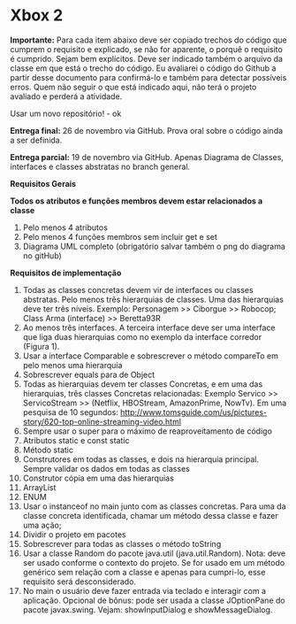 Xbox 2
======

**Importante:** Para cada item abaixo deve ser copiado trechos do código que cumprem o requisito e explicado, se não for aparente, o porquê o requisito é cumprido. Sejam bem explícitos. Deve ser indicado também o arquivo da classe em que está o trecho do código. Eu avaliarei o código do Github a partir desse documento para confirmá-lo e também para detectar possíveis erros. Quem não seguir o que está indicado aqui, não terá o projeto avaliado e perderá a atividade. 

Usar um novo repositório! - ok

**Entrega final:** 26 de novembro via GitHub. Prova oral sobre o código ainda a ser definida.

**Entrega parcial:** 19 de novembro via GitHub. Apenas Diagrama de Classes, interfaces e classes abstratas no branch general.

**Requisitos Gerais**

**Todos os atributos e funções membros devem estar relacionados a classe**
  
1.	Pelo menos 4 atributos
2.	Pelo menos 4 funções membros sem incluir get e set
3.	Diagrama UML completo (obrigatório salvar também o png do diagrama no gitHub) 

**Requisitos de implementação**

1.	Todas as classes concretas devem vir de interfaces ou classes abstratas. Pelo menos três hierarquias de classes. Uma das hierarquias deve ter três níveis. Exemplo: Personagem >> Ciborgue >> Robocop; Class Arma (interface) >> Beretta93R
2.	Ao menos três interfaces. A terceira interface deve ser uma interface que liga duas hierarquias como no exemplo da interface corredor (Figura 1).
3.	Usar a interface Comparable e sobrescrever o método compareTo em pelo menos uma hierarquia
4.	Sobrescrever equals para de Object
5.	Todas as hierarquias devem ter classes Concretas, e em uma das hierarquias, três classes Concretas relacionadas:  Exemplo Servico >> ServicoStream >> (Netflix, HBOStream, AmazonPrime, NowTv). Em uma pesquisa de 10 segundos: http://www.tomsguide.com/us/pictures-story/620-top-online-streaming-video.html
6.	Sempre usar o super para o máximo de reaproveitamento de código
7.	Atributos static e const static
8.	Método static
9.	Construtores em todas as classes, e dois na hierarquia principal. Sempre validar os dados em todas as classes
10.	Construtor cópia em uma das hierarquias
11.	ArrayList
12.	ENUM
13.	Usar o instanceof no main junto com as classes concretas. Para uma da classe concreta identificada, chamar um método dessa classe e fazer uma ação;
14.	Dividir o projeto em pacotes
15.	Sobrescrever para todas as classes o método toString
16.	Usar a classe Random do pacote java.util (java.util.Random). Nota: deve ser usado conforme o contexto do projeto. Se for usado em um método genérico sem relação com a classe e apenas para cumpri-lo, esse requisito será desconsiderado.
17.	No main o usuário deve fazer entrada via teclado e interagir com a aplicação. Opcional de bônus: pode ser usada a classe JOptionPane do pacote javax.swing. Vejam: showInputDialog e showMessageDialog.